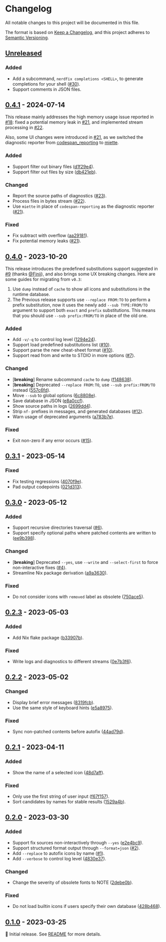 # Changelog

All notable changes to this project will be documented in this file.

The format is based on [Keep a Changelog](https://keepachangelog.com/en/1.1.0/), and this project
adheres to [Semantic Versioning](https://semver.org/spec/v2.0.0.html).

<!--
Here's a template for each release section. This file should only include changes that are
noticeable to end-users since the last release. For developers, this project follows
[Conventional Commits](https://www.conventionalcommits.org/en/v1.0.0/) to track changes.

## [1.0.0] - YYYY-MM-DD

### Added

- [**breaking**] Always place breaking changes at the top.
- Append other changes in chronological order under the relevant subsections.

### Changed

### Deprecated

### Removed

### Fixed

### Security

[1.0.0]: https://github.com/user/repo/compare/v0.0.0..v1.0.0
-->

## [Unreleased]

### Added

- Add a subcommand, `nerdfix completions <SHELL>`, to generate completions for your shell
  ([#30](https://github.com/loichyan/nerdfix/pull/30)).
- Support comments in JSON files.

## [0.4.1] - 2024-07-14

This release mainly addresses the high memory usage issue reported in
[#18](https://github.com/loichyan/nerdfix/pull/18): fixed a potential memory leak in
[#21](https://github.com/loichyan/nerdfix/pull/21), and implemented stream processing in
[#22](https://github.com/loichyan/nerdfix/pull/22).

Also, some UI changes were introduced in [#21](https://github.com/loichyan/nerdfix/pull/21), as we
switched the diagnostic reporter from
[codespan_reporting](https://docs.rs/codespan-reporting/latest/codespan_reporting) to
[miette](https://docs.rs/miette/latest/miette).

### Added

- Support filter out binary files
  ([d1f29e4](https://github.com/loichyan/nerdfix/commit/d1f29e4bdd40b784090486fc7bf798ecd42997fb)).
- Support filter out files by size
  ([db421eb](https://github.com/loichyan/nerdfix/commit/db421ebfa941d7ea4e2ce386fef4d576922bbf4a)).

### Changed

- Report the source paths of diagnostics ([#23](https://github.com/loichyan/nerdfix/pull/23)).
- Process files in bytes stream ([#22](https://github.com/loichyan/nerdfix/pull/22)).
- Use `miette` in place of `codespan-reporting` as the diagnostic reporter
  ([#21](https://github.com/loichyan/nerdfix/pull/21)).

### Fixed

- Fix subtract with overflow
  ([aa29181](https://github.com/loichyan/nerdfix/commit/aa29181aa41c094e60e519b7c61b95adf331f866)).
- Fix potential memory leaks ([#21](https://github.com/loichyan/nerdfix/pull/21)).

## [0.4.0] - 2023-10-20

This release introduces the predefined substitutions support suggested in
[#9](https://github.com/loichyan/nerdfix/issues/9) (thanks [@Finii](https://github.com/Finii)), and
also brings some UX breaking changes. Here are some guides for migrating from `v0.3`:

1. Use `dump` instead of `cache` to show all icons and substitutions in the runtime database.
2. The Previous release supports use `--replace FROM:TO` to perform a prefix substitution, now it
   uses the newly add `--sub TYPE:FROM/TO` argument to support both `exact` and `prefix`
   substitutions. This means that you should use `--sub prefix:FROM/TO` in place of the old one.

### Added

- Add `-v/-q` to control log level
  ([1294e24](https://github.com/loichyan/nerdfix/commit/1294e24972baaf5e0b88a3021745f2ae6a261e20)).
- Support load predefined substitutions list ([#10](https://github.com/loichyan/nerdfix/pull/10)).
- Support parse the new cheat-sheet format ([#10](https://github.com/loichyan/nerdfix/pull/10)).
- Support read from and write to STDIO in more options
  ([#7](https://github.com/loichyan/nerdfix/pull/7)).

### Changed

- [**breaking**] Rename subcommand `cache` to `dump`
  ([f148638](http://github.com/loichyan/nerdfix/commit/2bbfc04ea356228a92f714a84a23246004320c3f)).
- [**breaking**] Deprecated `--replace FROM:TO`, use `--sub prefix:FROM/TO` instead
  ([557c6fd](http://github.com/loichyan/nerdfix/commit/557c6fd1a7173ad6e34e431406577a3adf66ed97)).
- Move `--sub` to global options
  ([6c8808e](https://github.com/loichyan/nerdfix/commit/6c8808e61dabaaf1bb91bd079c47862a62eed7ff)).
- Save database in JSON
  ([e8a0ccf](https://github.com/loichyan/nerdfix/commit/e8a0ccf2a944a2a25e49251ceaf0158cbd0791df)).
- Show source paths in logs
  ([2699dd4](https://github.com/loichyan/nerdfix/commit/2699dd4f4f7d1a1cf540f6afb7e4d38215648400)).
- Strip `nf-` prefixes in messages, and generated databases
  ([#12](https://github.com/loichyan/nerdfix/pull/12)).
- Warn usage of deprecated arguments
  ([a783b7e](https://github.com/loichyan/nerdfix/commit/a783b7e96b38edfb0e7dda0de1f56d6d9c64100a)).

### Fixed

- Exit non-zero if any error occurs ([#15](https://github.com/loichyan/nerdfix/pull/15)).

## [0.3.1] - 2023-05-14

### Fixed

- Fix testing regressions
  ([4070f9e](https://github.com/loichyan/nerdfix/commit/4070f9e894337ca7d3f7641258428ad6d7cd6332)).
- Pad output codepoints
  ([021d313](https://github.com/loichyan/nerdfix/commit/021d313ab3d1821e5bcf5d0d8d39a7d5fcdec776)).

## [0.3.0] - 2023-05-12

### Added

- Support recursive directories traversal ([#6](https://github.com/loichyan/nerdfix/pull/6)).
- Support specify optional paths where patched contents are written to
  ([ee9b398](https://github.com/loichyan/nerdfix/commit/ee9b398268b38ebbec59609f30d6f753ab6ef152)).

### Changed

- [**breaking**] Deprecated `--yes`, use `--write` and `--select-first` to force non-interactive
  fixes ([#4](https://github.com/loichyan/nerdfix/pull/4)).
- Streamline Nix package derivation
  ([a9a3630](https://github.com/loichyan/nerdfix/commit/a9a3630c6eafe6558fcca49aa964243d0f5b688f)).

### Fixed

- Do not consider icons with `removed` label as obsolete
  ([750ace5](https://github.com/loichyan/nerdfix/commit/750ace506f4c52fd0fa437411102b5be18a3a354)).

## [0.2.3] - 2023-05-03

### Added

- Add Nix flake package
  ([b33907b](https://github.com/loichyan/nerdfix/commit/b33907b0d5b605376377dabd950526eacb3cd5e4)).

### Fixed

- Write logs and diagnostics to different streams
  ([0e7b3f6](https://github.com/loichyan/nerdfix/commit/0e7b3f6389b0a783a2f2838f701f645f69548e2f)).

## [0.2.2] - 2023-05-02

### Changed

- Display brief error messages
  ([8319fcb](https://github.com/loichyan/nerdfix/commit/8319fcbfa4eccb5f7f87d5a4804e5cda51d9393b)).
- Use the same style of keyboard hints
  ([e5a8975](https://github.com/loichyan/nerdfix/commit/e5a8975cffbeac417c4b68e56a742941e33f85bd)).

### Fixed

- Sync non-patched contents before autofix
  ([44ad79d](https://github.com/loichyan/nerdfix/commit/44ad79dd357cd351685f8aea7aa54cab88f1ea32)).

## [0.2.1] - 2023-04-11

### Added

- Show the name of a selected icon
  ([48d7aff](https://github.com/loichyan/nerdfix/commit/48d7aff8b57fd04312f311d09bb9d2b718e8b461)).

### Fixed

- Only use the first string of user input
  ([f67f157](https://github.com/loichyan/nerdfix/commit/f67f157218e4d4c018fdc8aedb0c21542d9f7de7)).
- Sort candidates by names for stable results
  ([1529a4b](https://github.com/loichyan/nerdfix/commit/1529a4b1b186dd2369e5ccf712d4844fd84be5d2)).

## [0.2.0] - 2023-03-30

### Added

- Support fix sources non-interactively through `--yes`
  ([e2e4bc9](https://github.com/loichyan/nerdfix/commit/e2e4bc9c275294ff4f1d97650b26475b80e7af47)).
- Support structured format output through `--format=json`
  ([#2](https://github.com/loichyan/nerdfix/pull/2)).
- Add `--replace` to autofix icons by name ([#1](https://github.com/loichyan/nerdfix/pull/1)).
- Add `--verbose` to control log level
  ([4830e37](https://github.com/loichyan/nerdfix/commit/4830e3766cc4892b6eefad567da2cc5fb3a4a677)).

### Changed

- Change the severity of obsolete fonts to NOTE
  ([2debe0b](https://github.com/loichyan/nerdfix/commit/2debe0b337f5f4c101abd53701ab4fb59e740475)).

### Fixed

- Do not load builtin icons if users specify their own database
  ([428b468](https://github.com/loichyan/nerdfix/commit/428b468e92d575740bd283a37719e03924a89bcf)).

## [0.1.0] - 2023-03-25

🎉 Initial release. See [README](https://github.com/loichyan/nerdfix/blob/v0.1.0/README.md) for more
details.

[Unreleased]: https://github.com/loichyan/nerdfix/compare/v0.4.1..HEAD
[0.4.1]: https://github.com/loichyan/nerdfix/compare/v0.4.0..v0.4.1
[0.4.0]: https://github.com/loichyan/nerdfix/compare/v0.3.1..v0.4.0
[0.3.1]: https://github.com/loichyan/nerdfix/compare/v0.3.0..v0.3.1
[0.3.0]: https://github.com/loichyan/nerdfix/compare/v0.2.3..v0.3.0
[0.2.3]: https://github.com/loichyan/nerdfix/compare/v0.2.2..v0.2.3
[0.2.2]: https://github.com/loichyan/nerdfix/compare/v0.2.1..v0.2.2
[0.2.1]: https://github.com/loichyan/nerdfix/compare/v0.2.0..v0.2.1
[0.2.0]: https://github.com/loichyan/nerdfix/compare/v0.1.0..v0.2.0
[0.1.0]: https://github.com/loichyan/nerdfix/releases/tag/v0.1.0
